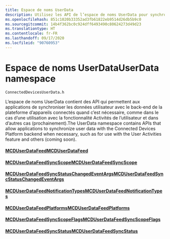 ```yaml
---
title: Espace de noms UserData
description: Utilisez les API de l’espace de noms UserData pour synchroniser les données utilisateur de votre application avec le back-end de la plateforme d’appareils connectés.
ms.openlocfilehash: 851c1020b33352ad3fb61822eb9514d26db5b9c0
ms.sourcegitcommit: 14b4f362bc0c924dff6493490c80624273d49d23
ms.translationtype: HT
ms.contentlocale: fr-FR
ms.lasthandoff: 09/17/2020
ms.locfileid: "90760953"
---
```

# <a name="userdata-namespace"></a><span data-ttu-id="44a8c-103">Espace de noms UserData</span><span class="sxs-lookup"><span data-stu-id="44a8c-103">UserData namespace</span></span>

```
ConnectedDevicesUserData.h
```

<span data-ttu-id="44a8c-104">L’espace de noms UserData contient des API qui permettent aux applications de synchroniser les données utilisateur avec le back-end de la plateforme d’appareils connectés quand c’est nécessaire, comme dans le cas d’une utilisation avec la fonctionnalité Activités de l’utilisateur et dans d’autres cas (prochainement).</span><span class="sxs-lookup"><span data-stu-id="44a8c-104">The UserData namespace contains APIs that allow applications to synchronize user data with the Connected Devices Platform backend when necessary, such as for use with the User Activities feature and others (coming soon).</span></span>

#### <a name="mcduserdatafeed"></a>[<span data-ttu-id="44a8c-105">MCDUserDataFeed</span><span class="sxs-lookup"><span data-stu-id="44a8c-105">MCDUserDataFeed</span></span>](MCDUserDataFeed.md)
#### <a name="mcduserdatafeedsyncscope"></a>[<span data-ttu-id="44a8c-106">MCDUserDataFeedSyncScope</span><span class="sxs-lookup"><span data-stu-id="44a8c-106">MCDUserDataFeedSyncScope</span></span>](MCDUserDataFeedSyncScope.md)
#### <a name="mcduserdatafeedsyncstatuschangedeventargs"></a>[<span data-ttu-id="44a8c-107">MCDUserDataFeedSyncStatusChangedEventArgs</span><span class="sxs-lookup"><span data-stu-id="44a8c-107">MCDUserDataFeedSyncStatusChangedEventArgs</span></span>](MCDUserDataFeedSyncStatusChangedEventArgs.md)
#### <a name="mcduserdatafeednotificationtypes"></a>[<span data-ttu-id="44a8c-108">MCDUserDataFeedNotificationTypes</span><span class="sxs-lookup"><span data-stu-id="44a8c-108">MCDUserDataFeedNotificationTypes</span></span>](MCDUserDataFeedNotificationTypes.md)
#### <a name="mcduserdatafeedplatforms"></a>[<span data-ttu-id="44a8c-109">MCDUserDataFeedPlatforms</span><span class="sxs-lookup"><span data-stu-id="44a8c-109">MCDUserDataFeedPlatforms</span></span>](MCDUserDataFeedPlatforms.md)
#### <a name="mcduserdatafeedsyncscopeflags"></a>[<span data-ttu-id="44a8c-110">MCDUserDataFeedSyncScopeFlags</span><span class="sxs-lookup"><span data-stu-id="44a8c-110">MCDUserDataFeedSyncScopeFlags</span></span>](MCDUserDataFeedSyncScopeFlags.md)
#### <a name="mcduserdatafeedsyncstatus"></a>[<span data-ttu-id="44a8c-111">MCDUserDataFeedSyncStatus</span><span class="sxs-lookup"><span data-stu-id="44a8c-111">MCDUserDataFeedSyncStatus</span></span>](MCDUserDataFeedSyncStatus.md)
